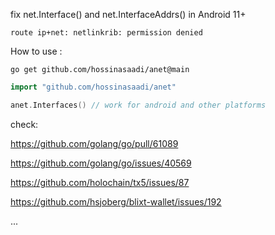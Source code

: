 
fix net.Interface() and net.InterfaceAddrs() in Android 11+

``` route ip+net: netlinkrib: permission denied ```


How to use :

``` go get github.com/hossinasaadi/anet@main ```

```go
import "github.com/hossinasaadi/anet"

anet.Interfaces() // work for android and other platforms
```

check:

https://github.com/golang/go/pull/61089

https://github.com/golang/go/issues/40569

https://github.com/holochain/tx5/issues/87

https://github.com/hsjoberg/blixt-wallet/issues/192

...

